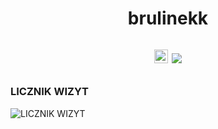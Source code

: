 <h1 align="center">brulinekk
<p align="center">
  <img width="22px" src="https://cdn.jsdelivr.net/npm/simple-icons@v3/icons/discord.svg" /> 
  <img src="https://readme-typing-svg.herokuapp.com/?center=true&vCenter=true&color=da3287&width=500&lines=+discord.gg/fivepvppl" />

  <h3>LICZNIK WIZYT</h3>
  <img src="https://profile-counter.glitch.me/brulinekk/count.svg" alt="LICZNIK WIZYT" />
</p></h1>
